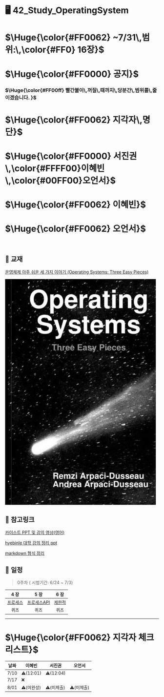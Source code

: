# 🖥️ 42_Study_OperatingSystem

<h1>$\Huge{\color{#FF0062} ~7/31\,범위:\,\color{#FF0} 16장}$</h1>

<h1>$\Huge{\color{#FF0000} 공지}$</h1>
<h3>$\Huge{\color{#FF00ff} 빨간불이\,꺼질\,때까지\,당분간\,범위를\,줄이겠습니다. }$</h3>

<h1>$\Huge{\color{#FF0062} 지각자\,명단}$</h1>
<h1>$\Huge{\color{#FF0000} 서진권\,\color{#FFFF00}이혜빈\,\color{#00FF00}오언서}$</h1>
<h1>$\Huge{\color{#FF0062} 이혜빈}$</h1>
<h1>$\Huge{\color{#FF0062} 오언서}$</h1>

<br/>



 
## 📖 교재
[운영체제 아주 쉬운 세 가지 이야기 (Operating Systems: Three Easy Pieces)](https://github.com/remzi-arpacidusseau/ostep-translations/blob/master/korean/README.md)

![Screenshot of OSTEP_BOOK](scrs/OSTEP_img.png)

## 🔖 참고링크
[카이스트 PPT 및 강의 영상(영어)](https://oslab.kaist.ac.kr/ostepslides/)

[hyebinle 대학 강의 정리 ppt](https://drive.google.com/drive/folders/1vT34g2l9i_noHckwYwRc2xOWAeEPn56j?usp=share_link)

[markdown 형식 정리](https://docs.github.com/ko/get-started/writing-on-github/getting-started-with-writing-and-formatting-on-github/basic-writing-and-formatting-syntax)

## 📆 일정
> 0주차 ( 시범기간: 6/24 ~ 7/3)



| **4 장** | **5 장** | **6 장** |
|:---------:|:-------:|:--------:|
|   [프로세스][r프로세스]  |   [프로세스API][r프로세스API]  |   [제한적][r제한적]  |
|   퀴즈  |   퀴즈  |   퀴즈  |


[r프로세스]: docs/04_프로세스_개념
[r프로세스API]: docs/05_프로세스_API
[r제한적]: docs/06_제한적_직접_실행

---
<h1>$\Huge{\color{#FF0062} 지각자 체크 리스트}$</h1>

날짜|이혜빈|서진권|오언서|
---|---|---|---
7/10| ⚠️(12:01) | ⚠️(12:04)|
7/17| ❌| |
8/01|⚠️(미완성)|⚠️(미제출)|⚠️(미제출)|


